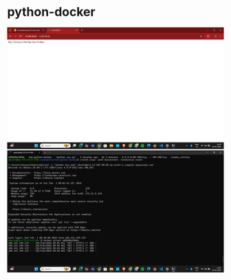 # python-docker
![image alt](https://github.com/Shreyas16-hor/python-docker/blob/591f29ec7dc4989fb8e45cbafd96e80cc8faa0a8/Screenshot%202025-02-01%20142914.png)
![image alt](https://github.com/Shreyas16-hor/python-docker/blob/e8ddfd0f76c1397012eb52a854206dfcd698e7e0/Screenshot%202025-02-01%20143245.png)

